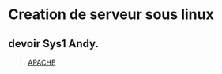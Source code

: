 # Creation de serveur sous linux

## devoir Sys1 Andy.

> <a href="https://github.com/gitdeverstein/SYS-1/tree/main/APACHE">APACHE</a>